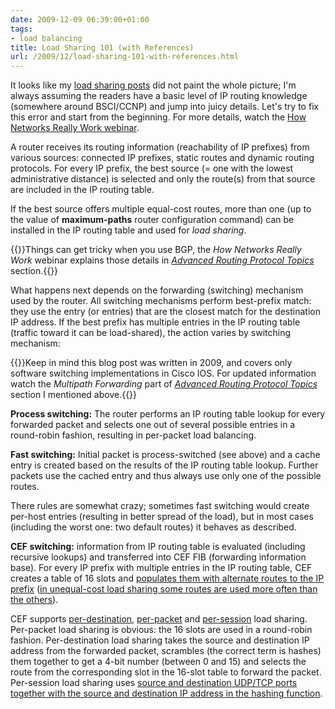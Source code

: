 ```yaml
---
date: 2009-12-09 06:39:00+01:00
tags:
- load balancing
title: Load Sharing 101 (with References)
url: /2009/12/load-sharing-101-with-references.html
---
```

It looks like my [load sharing posts](https://blog.ipspace.net/tag/load-balancing.html) did not paint the whole picture; I'm always assuming the readers have a basic level of IP routing knowledge (somewhere around BSCI/CCNP) and jump into juicy details. Let's try to fix this error and start from the beginning. For more details, watch the [How Networks Really Work webinar](https://www.ipspace.net/How_Networks_Really_Work).

A router receives its routing information (reachability of IP prefixes) from various sources: connected IP prefixes, static routes and dynamic routing protocols. For every IP prefix, the best source (= one with the lowest administrative distance) is selected and only the route(s) from that source are included in the IP routing table.
<!--more-->
If the best source offers multiple equal-cost routes, more than one (up to the value of **maximum-paths** router configuration command) can be installed in the IP routing table and used for *load sharing*.

{{<note>}}Things can get tricky when you use BGP, the *How Networks Really Work* webinar explains those details in *[Advanced Routing Protocol Topics](https://my.ipspace.net/bin/list?id=Net101)* section.{{</note>}}
<!--more-->
What happens next depends on the forwarding (switching) mechanism used by the router. All switching mechanisms perform best-prefix match: they use the entry (or entries) that are the closest match for the destination IP address. If the best prefix has multiple entries in the IP routing table (traffic toward it can be load-shared), the action varies by switching mechanism:

{{<note warn>}}Keep in mind this blog post was written in 2009, and covers only software switching implementations in Cisco IOS. For updated information watch the *Multipath Forwarding* part of *[Advanced Routing Protocol Topics](https://my.ipspace.net/bin/list?id=Net101)* section I mentioned above.{{</note>}}

**Process switching:** The router performs an IP routing table lookup for every forwarded packet and selects one out of several possible entries in a round-robin fashion, resulting in per-packet load balancing.

**Fast switching:** Initial packet is process-switched (see above) and a cache entry is created based on the results of the IP routing table lookup. Further packets use the cached entry and thus always use only one of the possible routes.

There rules are somewhat crazy; sometimes fast switching would create per-host entries (resulting in better spread of the load), but in most cases (including the worst one: two default routes) it behaves as described.

**CEF switching:** information from IP routing table is evaluated (including recursive lookups) and transferred into CEF FIB (forwarding information base). For every IP prefix with multiple entries in the IP routing table, CEF creates a table of 16 slots and [populates them with alternate routes to the IP prefix](https://blog.ipspace.net/2006/10/cef-load-sharing-details.html) ([in unequal-cost load sharing some routes are used more often than the others](https://blog.ipspace.net/2007/02/unequal-cost-load-sharing.html)).

CEF supports [per-destination](https://blog.ipspace.net/2006/10/cef-per-destination-load-sharing.html), [per-packet](https://blog.ipspace.net/2006/12/per-destination-or-per-packet-cef-load.html) and [per-session](https://blog.ipspace.net/2006/12/per-port-cef-load-sharing.html) load sharing. Per-packet load sharing is obvious: the 16 slots are used in a round-robin fashion. Per-destination load sharing takes the source and destination IP address from the forwarded packet, scrambles (the correct term is hashes) them together to get a 4-bit number (between 0 and 15) and selects the route from the corresponding slot in the 16-slot table to forward the packet. Per-session load sharing uses [source and destination UDP/TCP ports together with the source and destination IP address in the hashing function](https://blog.ipspace.net/2006/12/per-port-cef-load-sharing.html).
